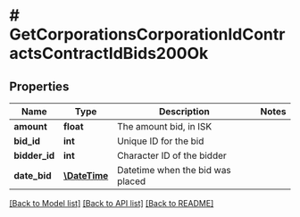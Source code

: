 # # GetCorporationsCorporationIdContractsContractIdBids200Ok

## Properties

Name | Type | Description | Notes
------------ | ------------- | ------------- | -------------
**amount** | **float** | The amount bid, in ISK |
**bid_id** | **int** | Unique ID for the bid |
**bidder_id** | **int** | Character ID of the bidder |
**date_bid** | [**\DateTime**](\DateTime.md) | Datetime when the bid was placed |

[[Back to Model list]](../../README.md#models) [[Back to API list]](../../README.md#endpoints) [[Back to README]](../../README.md)
